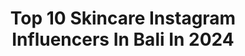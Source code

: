 ---
title: Top 10 Skincare Instagram Influencers In Bali In 2024
description: >-
  Find top skincare Instagram influencers in Bali in 2024. Most popular hashtags: #bali #skincare #birthday #fashion.
platform: Instagram
hits: 95
text_top: Analyze the most popular Instagram influencers on inBeat.
text_bottom: Our database holds 95 Instagram influencers like this in Bali, Indonesia for you to collaborate.
profiles:
  - username: "vybeaute.id"
    fullname: >-
      𝕭𝖊𝖆𝖚𝖙𝖞 𝖆𝖘 𝖞𝖔𝖚;
    bio: >-
      𝚅𝚈𝙱𝙴 𝚂𝚔𝚒𝚗𝚌𝚊𝚛𝚎 - 𝙽𝚊𝚝𝚞𝚛𝚊𝚕 𝙶𝚕𝚘𝚠 𝚂𝚔𝚒𝚗𝙲𝚊𝚛𝚎. 𝟷𝟶𝟶% 𝙾𝚛𝚐𝚊𝚗𝚒𝚌𝚜 𝙸𝚗𝚐𝚛𝚎𝚍𝚒𝚎𝚗𝚝𝚜! 𝕺𝖗𝖉𝖊𝖗 𝖛𝖎𝖆👇🏻𝖘𝖍𝖔𝖕𝖊𝖊!
    location: "Indonesia"
    followers: 12490
    engagement: 256
    commentsToLikes: 0.628064
    id: ckap9wf2jttuh0i78bhjxsx47
    verified: false
    hashtags: "#lotionpemutih, #skincare, #bali, #sabunkefircollostrum"
  - username: "karinporavne"
    fullname: >-
      Karin Poravne
    bio: >-
      📍Bali Owner of @kp.beautystudio Co-Founder of @elinorcosmetics Also mine @eyeimpactslovenija 🐶 Bali paws projekt:
    location: "Indonesia"
    followers: 22502
    engagement: 568
    commentsToLikes: 0.014260
    id: ck6tuqz0uhwdy0j71pn10zbsd
    verified: false
    hashtags: "#balivibes, #womeninbusiness, #glowlikeneverbefore, #cleansingbalm"
  - username: "yaelahbro"
    fullname: >-
      Mega Gumelar
    bio: >-
      📸 @mgcostudio 📍Bali • TikTok 150K+ @megaieo 📧 megagumelar.contact@gmail.com ⬇️Pricelist & Booking Photoshoot ⬇️
    location: "Indonesia"
    followers: 58586
    engagement: 1520
    commentsToLikes: 0.012113
    id: ckap0zp96si5u0i7891bncxda
    verified: true
    hashtags: "#love, #fashion, #cute, #art"
  - username: "risyadsalman"
    fullname: >-
      RISYAD | BALI MODEL
    bio: >-
      📍 Bali ▪️Sport, lifestyle, and fashion enthusiast ▪️Part of @studio47id ▪️ #janganlupaolahraga #risyadpergike
    location: "Indonesia"
    followers: 19192
    engagement: 2319
    commentsToLikes: 0.022912
    id: ck13a91c1p83t0i19upvm8gbk
    verified: false
    hashtags: "#model, #fashionmodel, #modellife, #modelbali"
  - username: "meme.comic.id_"
    fullname: >-
      SAYA JUGGA SAYANG KAMU KOK
    bio: >-
      ASSALAMUALAIKUM MAU INFO PP DM AJA GK USH TAKUT MURAH KOK meme tergaring:@algifac_ LEBIH NGAKAK :@ngakaktaugak FOLLOW:@meme.ngaklucu ikuti:@fucek.ki_
    location: "Indonesia"
    followers: 79678
    engagement: 852
    commentsToLikes: 0.025910
    id: ck8t440yb5fnq0j78ybmhdvi6
    verified: false
    hashtags: "#memecomikindonesia, #paidpromote, #memecomic, #guyonanjowokoplak"
  - username: "bunnyvox"
    fullname: >-
      Varshinne Varma
    bio: >-
      Yours Chittamma 🦋
    location: "Indonesia"
    followers: 2192649
    engagement: 627
    commentsToLikes: 0.001925
    id: ck55lhhmp1ktp0i11s6xqu4jv
    verified: false
    hashtags: "#bunnyvox, #birthday, #yemayaundo, #olayretinol"
  - username: "ariacous"
    fullname: >-
      𝔸𝕣𝕚𝕒𝕟𝕖
    bio: >-
      Fashion & lifestyle 28 | Belgium l Ghent | ♓️ Founder of @variablethelabel UGC, Tiktok & Youtube ✉️ arianecouss@gmail.com
    location: "Indonesia"
    followers: 133972
    engagement: 955
    commentsToLikes: 0.343721
    id: ck6ub5q557mii0j7132rl8uut
    verified: false
    hashtags: "#fashiongram, #outfitinspo, #balilife, #belgianblogger"
  - username: "its_amritakhanal"
    fullname: >-
      𝐀𝐦𝐫𝐢𝐭𝐚 𝐤𝐡𝐚𝐧𝐚𝐥
    bio: >-
      Snapchat : amrukhanal
    location: "Indonesia"
    followers: 1007601
    engagement: 134
    commentsToLikes: 0.008655
    id: ck15rj4o586bg0i190xktsspx
    verified: false
    hashtags: "#amritakhanal, #reelkarofeelkaro, #reelsinstagram, #foryoupage"
  - username: "syahrini.reino_2702"
    fullname: >-
      Syahrini Reino Fans
    bio: >-
      Syahreino (MR and MRS BARACK )💎 akun fans @princessyahrini @reinobarack 💜270219💜
    location: "Indonesia"
    followers: 69014
    engagement: 109
    commentsToLikes: 0.046762
    id: ck139fohil2h10i19y5g481bi
    verified: false
    hashtags: "#seumurhidupku, #syahrini, #restu, #syahreino"
  - username: "infokarangasem_id"
    fullname: >-
      Infokarangasem_id
    bio: >-
      Wisata|Kuliner|Event|Berita|Budaya|#infokarangasem_id Hubungi kami •081337592778 ( PP ) •Line: @vxo0073g • Klik on Youtube
    location: "Indonesia"
    followers: 131786
    engagement: 75
    commentsToLikes: 0.010587
    id: ck13cwr982jhy0i19u93yaykk
    verified: false
    hashtags: "#bali, #infokarangasem, #karangasem, #rawatwajah"
---